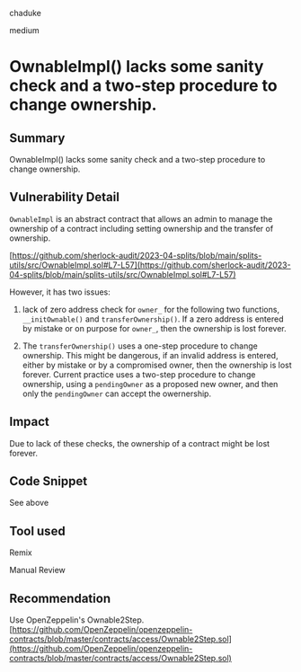 chaduke

medium

# OwnableImpl() lacks some sanity check and a two-step procedure to change ownership.

## Summary
OwnableImpl() lacks some sanity check and a two-step procedure to change ownership.

## Vulnerability Detail
``OwnableImpl`` is an abstract contract that allows an admin to manage  the ownership of a contract including setting ownership and the transfer of ownership. 

[https://github.com/sherlock-audit/2023-04-splits/blob/main/splits-utils/src/OwnableImpl.sol#L7-L57](https://github.com/sherlock-audit/2023-04-splits/blob/main/splits-utils/src/OwnableImpl.sol#L7-L57)

However, it has two issues: 

1) lack of zero address check for ``owner_`` for the following two functions, ``__initOwnable()`` and ``transferOwnership()``. If a zero address is entered by mistake or on purpose for ``owner_``, then the ownership is lost forever. 

2) The ``transferOwnership()`` uses a one-step procedure to change ownership. This might be dangerous, if an invalid address is entered, either by mistake or by a compromised owner, then the ownership is lost forever. Current practice uses a two-step procedure to change ownership, using a ``pendingOwner`` as a proposed new owner, and then only the ``pendingOwner`` can accept the owernership. 

## Impact
Due to lack of these checks, the ownership of a contract might be lost forever.

## Code Snippet
See above


## Tool used
Remix

Manual Review

## Recommendation
Use OpenZeppelin's Ownable2Step. 
[https://github.com/OpenZeppelin/openzeppelin-contracts/blob/master/contracts/access/Ownable2Step.sol](https://github.com/OpenZeppelin/openzeppelin-contracts/blob/master/contracts/access/Ownable2Step.sol)

